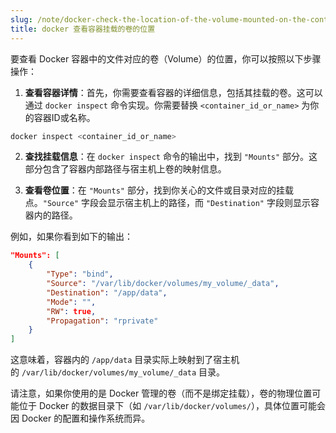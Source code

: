 ```yaml
---
slug: /note/docker-check-the-location-of-the-volume-mounted-on-the-container
title: docker 查看容器挂载的卷的位置
---
```

要查看 Docker 容器中的文件对应的卷（Volume）的位置，你可以按照以下步骤操作：

1. **查看容器详情**：首先，你需要查看容器的详细信息，包括其挂载的卷。这可以通过 `docker inspect` 命令实现。你需要替换 `<container_id_or_name>` 为你的容器ID或名称。
```bash
docker inspect <container_id_or_name>
```

2. **查找挂载信息**：在 `docker inspect` 命令的输出中，找到 `"Mounts"` 部分。这部分包含了容器内部路径与宿主机上卷的映射信息。
    
3. **查看卷位置**：在 `"Mounts"` 部分，找到你关心的文件或目录对应的挂载点。`"Source"` 字段会显示宿主机上的路径，而 `"Destination"` 字段则显示容器内的路径。
    

例如，如果你看到如下的输出：
```json
"Mounts": [
    {
        "Type": "bind",
        "Source": "/var/lib/docker/volumes/my_volume/_data",
        "Destination": "/app/data",
        "Mode": "",
        "RW": true,
        "Propagation": "rprivate"
    }
]
```

这意味着，容器内的 `/app/data` 目录实际上映射到了宿主机的 `/var/lib/docker/volumes/my_volume/_data` 目录。

请注意，如果你使用的是 Docker 管理的卷（而不是绑定挂载），卷的物理位置可能位于 Docker 的数据目录下（如 `/var/lib/docker/volumes/`），具体位置可能会因 Docker 的配置和操作系统而异。
